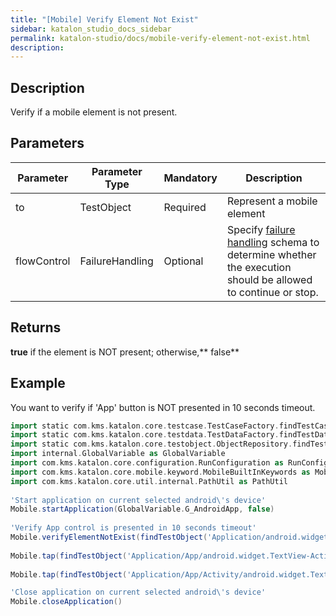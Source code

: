 ```yaml
---
title: "[Mobile] Verify Element Not Exist" 
sidebar: katalon_studio_docs_sidebar
permalink: katalon-studio/docs/mobile-verify-element-not-exist.html 
description: 
---
```

Description
-----------

Verify if a mobile element is not present.

Parameters  
------------

<table class="wrapped confluenceTable" style="table-layout: fixed;"><thead><tr><th class="xtd-0-0 confluenceTh" style="">Parameter</th><th class="xtd-0-1 confluenceTh" style="">Parameter Type</th><th class="xtd-0-2 confluenceTh" style="">Mandatory</th><th class="xtd-0-3 confluenceTh" style="">Description</th></tr></thead><tbody style=""><tr class="xtr-1" style=""><td class="xtd-1-0 confluenceTd" style=""><span style="">to</span></td><td class="xtd-1-1 confluenceTd" style=""><span style="">TestObject&nbsp;</span></td><td class="xtd-1-2 confluenceTd" style=""><span style="">Required</span></td><td class="xtd-1-3 confluenceTd" style="">Represent a mobile element</td></tr><tr class="xtr-2" style=""><td class="xtd-2-0 confluenceTd" style=""><span style="">flowControl</span></td><td class="xtd-2-1 confluenceTd" style=""><span style="">FailureHandling</span></td><td class="xtd-2-2 confluenceTd" style=""><span style="">Optional</span></td><td class="xtd-2-3 confluenceTd" style=""><span style="">Spec</span><span style="">ify </span><a href="https://docs.katalon.com/x/qAAM" rel="nofollow" style="">failure handling</a><span style=""> schema to determine whether the execution should be allowed to continue or stop.</span></td></tr></tbody></table>

Returns
-------

**true** if the element is NOT present; otherwise,** false**

Example
-------

You want to verify if 'App' button is NOT presented in 10 seconds timeout.

```groovy
import static com.kms.katalon.core.testcase.TestCaseFactory.findTestCase
import static com.kms.katalon.core.testdata.TestDataFactory.findTestData
import static com.kms.katalon.core.testobject.ObjectRepository.findTestObject
import internal.GlobalVariable as GlobalVariable
import com.kms.katalon.core.configuration.RunConfiguration as RunConfiguration
import com.kms.katalon.core.mobile.keyword.MobileBuiltInKeywords as Mobile
import com.kms.katalon.core.util.internal.PathUtil as PathUtil
 
'Start application on current selected android\'s device'
Mobile.startApplication(GlobalVariable.G_AndroidApp, false)
 
'Verify App control is presented in 10 seconds timeout'
Mobile.verifyElementNotExist(findTestObject('Application/android.widget.TextView - App'), 10)
 
Mobile.tap(findTestObject('Application/App/android.widget.TextView-Activity'), 10)
 
Mobile.tap(findTestObject('Application/App/Activity/android.widget.TextView-Custom Dialog'), 10)

'Close application on current selected android\'s device'
Mobile.closeApplication()
```